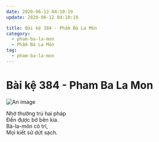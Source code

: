 ```yaml
---
date: 2020-06-12 04:10:19
update: 2020-06-12 04:10:19

title: Bài kệ 384 - Phẩm Bà La Môn
category:
  - pham-ba-la-mon
  - Phẩm Bà La Môn
tag:
  - pham-ba-la-mon
---
```


# Bài kệ 384 - Pham Ba La Mon

![An image](/img/pham-ba-la-mon/pham-ba-la-mon-384.jpg)

Nhờ thường trú hai pháp <br>Ðến được bờ bên kia.<br>Bà-la-môn có trí,<br>Mọi kiết sử dứt sạch.<br>
